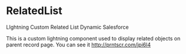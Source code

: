 # RelatedList
LIghtning Custom Related List Dynamic Salesforce

This is a custom lightning component used to display related objects on parent record page. You can see it
http://prntscr.com/jpi6l4
